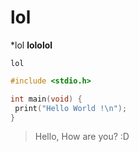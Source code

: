 # lol #

*lol
**lololol**

 ``` 1c-enterprise
 lol
 ```

 ``` c++
#include <stdio.h>

int main(void) {
  print("Hello World !\n");
}
```

> Hello, How are you? :D
